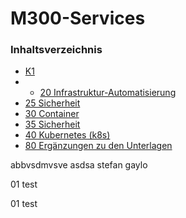 # M300-Services

### Inhaltsverzeichnis
* [K1](K1/)
* - [20 Infrastruktur-Automatisierung](20-Infrastruktur/)
* [25 Sicherheit](25-Sicherheit/)
* [30 Container](30-Container/)
* [35 Sicherheit](35-Sicherheit/)
* [40 Kubernetes (k8s)](40-Kubernetes/)
* [80 Ergänzungen zu den Unterlagen](80-Ergaenzungen/)

abbvsdmvsve
asdsa stefan gaylo

01 test











































01 test
















